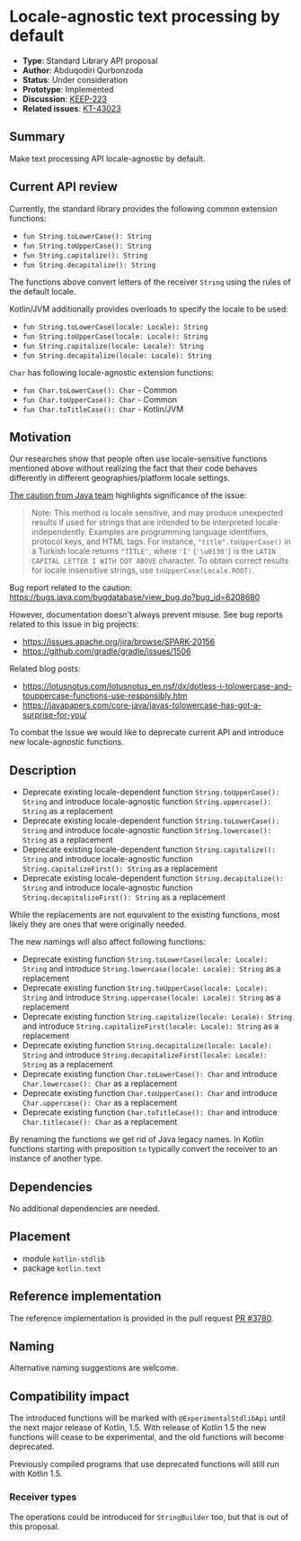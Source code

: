 # Locale-agnostic text processing by default

* **Type**: Standard Library API proposal
* **Author**: Abduqodiri Qurbonzoda
* **Status**: Under consideration
* **Prototype**: Implemented
* **Discussion**: [KEEP-223](https://github.com/Kotlin/KEEP/issues/223)
* **Related issues**: [KT-43023](https://youtrack.jetbrains.com/issue/KT-43023)

## Summary

Make text processing API locale-agnostic by default.

## Current API review

Currently, the standard library provides the following сommon extension functions: 
* `fun String.toLowerCase(): String`
* `fun String.toUpperCase(): String`
* `fun String.capitalize(): String`
* `fun String.decapitalize(): String`

The functions above convert letters of the receiver `String` using the rules of the default locale.

Kotlin/JVM additionally provides overloads to specify the locale to be used:
* `fun String.toLowerCase(locale: Locale): String`
* `fun String.toUpperCase(locale: Locale): String`
* `fun String.capitalize(locale: Locale): String`
* `fun String.decapitalize(locale: Locale): String`

`Char` has following locale-agnostic extension functions:
* `fun Char.toLowerCase(): Char` - Common
* `fun Char.toUpperCase(): Char` - Common
* `fun Char.toTitleCase(): Char` - Kotlin/JVM

## Motivation

Our researches show that people often use locale-sensitive functions mentioned above without realizing the fact that their code behaves differently 
in different geographies/platform locale settings. 

[The caution from Java team](https://docs.oracle.com/en/java/javase/11/docs/api/java.base/java/lang/String.html#toUpperCase()) highlights significance of the issue:
>Note: This method is locale sensitive, and may produce unexpected results if used for strings that are intended to be interpreted locale independently. 
>Examples are programming language identifiers, protocol keys, and HTML tags. For instance, `"title".toUpperCase()` in a Turkish locale returns `"TİTLE"`, 
>where `'İ'` (`'\u0130'`) is the `LATIN CAPITAL LETTER I WITH DOT ABOVE` character. To obtain correct results for locale insensitive strings, use `toUpperCase(Locale.ROOT)`.

Bug report related to the caution: https://bugs.java.com/bugdatabase/view_bug.do?bug_id=6208680 

However, documentation doesn't always prevent misuse. See bug reports related to this issue in big projects:
* https://issues.apache.org/jira/browse/SPARK-20156
* https://github.com/gradle/gradle/issues/1506

Related blog posts:
* https://lotusnotus.com/lotusnotus_en.nsf/dx/dotless-i-tolowercase-and-touppercase-functions-use-responsibly.htm
* https://javapapers.com/core-java/javas-tolowercase-has-got-a-surprise-for-you/

To combat the issue we would like to deprecate current API and introduce new locale-agnostic functions.

## Description

* Deprecate existing locale-dependent function `String.toUpperCase(): String` and introduce locale-agnostic function `String.uppercase(): String` as a replacement 
* Deprecate existing locale-dependent function `String.toLowerCase(): String` and introduce locale-agnostic function `String.lowercase(): String` as a replacement 
* Deprecate existing locale-dependent function `String.capitalize(): String` and introduce locale-agnostic function `String.capitalizeFirst(): String` as a replacement 
* Deprecate existing locale-dependent function `String.decapitalize(): String` and introduce locale-agnostic function `String.decapitalizeFirst(): String` as a replacement 

While the replacements are not equivalent to the existing functions, most likely they are ones that were originally needed.

The new namings will also affect following functions:

* Deprecate existing function `String.toLowerCase(locale: Locale): String` and introduce `String.lowercase(locale: Locale): String` as a replacement
* Deprecate existing function `String.toUpperCase(locale: Locale): String` and introduce `String.uppercase(locale: Locale): String` as a replacement
* Deprecate existing function `String.capitalize(locale: Locale): String` and introduce `String.capitalizeFirst(locale: Locale): String` as a replacement
* Deprecate existing function `String.decapitalize(locale: Locale): String` and introduce `String.decapitalizeFirst(locale: Locale): String` as a replacement
* Deprecate existing function `Char.toLowerCase(): Char` and introduce `Char.lowercase(): Char` as a replacement
* Deprecate existing function `Char.toUpperCase(): Char` and introduce `Char.uppercase(): Char` as a replacement
* Deprecate existing function `Char.toTitleCase(): Char` and introduce `Char.titlecase(): Char` as a replacement

By renaming the functions we get rid of Java legacy names. 
In Kotlin functions starting with preposition `to` typically convert the receiver to an instance of another type.

## Dependencies

No additional dependencies are needed.

## Placement

- module `kotlin-stdlib`
- package `kotlin.text`

## Reference implementation

The reference implementation is provided in the pull request [PR #3780](https://github.com/JetBrains/kotlin/pull/3780).

## Naming

Alternative naming suggestions are welcome.

## Compatibility impact

The introduced functions will be marked with `@ExperimentalStdlibApi` until the next major release of Kotlin, 1.5.
With release of Kotlin 1.5 the new functions will cease to be experimental, and the old functions will become deprecated.

Previously compiled programs that use deprecated functions will still run with Kotlin 1.5.

### Receiver types

The operations could be introduced for `StringBuilder` too, but that is out of this proposal.
